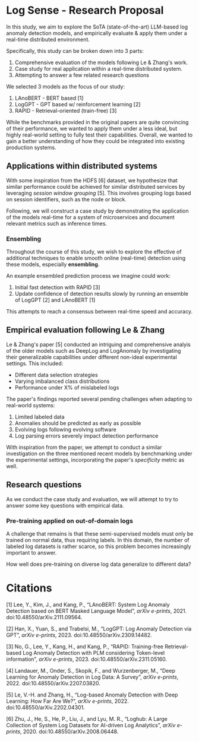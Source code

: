 # Log Sense - Research Proposal

In this study, we aim to explore the SoTA (state-of-the-art) LLM-based log anomaly detection models, and empirically evaluate & apply them under a real-time distributed environment.

Specifically, this study can be broken down into 3 parts:
1. Comprehensive evaluation of the models following Le & Zhang's work.
2. Case study for real application within a real-time distributed system.
3. Attempting to answer a few related research questions

We selected 3 models as the focus of our study:

1. LAnoBERT - BERT based [1]
2. LogGPT - GPT based w/ reinforcement learning [2]
3. RAPID - Retrieval-oriented (train-free) [3]

While the benchmarks provided in the original papers are quite convincing of their performance, we wanted to apply them under a less ideal, but highly real-world setting to fully test their capabilities. Overall, we wanted to gain a better understanding of how they could be integrated into existing production systems.

## Applications within distributed systems

With some inspiration from the HDFS [6] dataset, we hypothesize that similar performance could be achieved for similar distributed services by leveraging *session window grouping* [5]. This involves grouping logs based on session identifiers, such as the node or block. 

Following, we will construct a case study by demonstrating the application of the models real-time for a system of microservices and document relevant metrics such as inference times.

### Ensembling

Throughout the course of this study, we wish to explore the effective of additional techniques to enable smooth online (real-time) detection using these models, especially **ensembling**.

An example ensembled prediction process we imagine could work:

1. Initial fast detection with RAPID [3]
2. Update confidence of detection results slowly by running an ensemble of LogGPT [2] and LAnoBERT [1]

This attempts to reach a consensus between real-time speed and accuracy. 

## Empirical evaluation following Le & Zhang

Le & Zhang's paper [5] conducted an intriguing and comprehensive analyis of the older models such as DeepLog and LogAnomaly by investigating their generalizable capabilities under different non-ideal experimental settings. This included:
- Different data selection strategies
- Varying imbalanced class distributions
- Performance under X% of mislabeled logs

The paper's findings reported several pending challenges when adapting to real-world systems:
1. Limited labeled data 
2. Anomalies should be predicted as early as possible
3. Evolving logs following evolving software
4. Log parsing errors severely impact detection performance

With inspiration from the paper, we attempt to conduct a similar investigation on the three mentioned recent models by benchmarking under the experimental settings, incorporating the paper's *specificity* metric as well.

## Research questions

As we conduct the case study and evaluation, we will attempt to try to answer some key questions with empirical data.

### Pre-training applied on out-of-domain logs

A challenge that remains is that these semi-supervised models must only be trained on normal data, thus requiring labels. In this domain, the number of labeled log datasets is rather scarce, so this problem becomes increasingly important to answer. 

How well does pre-training on diverse log data generalize to different data? 

# Citations

[1] Lee, Y., Kim, J., and Kang, P., “LAnoBERT: System Log Anomaly Detection based on BERT Masked Language Model”, <i>arXiv e-prints</i>, 2021. doi:10.48550/arXiv.2111.09564.

[2] Han, X., Yuan, S., and Trabelsi, M., “LogGPT: Log Anomaly Detection via GPT”, <i>arXiv e-prints</i>, 2023. doi:10.48550/arXiv.2309.14482.

[3] No, G., Lee, Y., Kang, H., and Kang, P., “RAPID: Training-free Retrieval-based Log Anomaly Detection with PLM considering Token-level information”, <i>arXiv e-prints</i>, 2023. doi:10.48550/arXiv.2311.05160.

[4] Landauer, M., Onder, S., Skopik, F., and Wurzenberger, M., “Deep Learning for Anomaly Detection in Log Data: A Survey”, <i>arXiv e-prints</i>, 2022. doi:10.48550/arXiv.2207.03820.

[5] Le, V.-H. and Zhang, H., “Log-based Anomaly Detection with Deep Learning: How Far Are We?”, <i>arXiv e-prints</i>, 2022. doi:10.48550/arXiv.2202.04301.

[6] Zhu, J., He, S., He, P., Liu, J., and Lyu, M. R., “Loghub: A Large Collection of System Log Datasets for AI-driven Log Analytics”, <i>arXiv e-prints</i>, 2020. doi:10.48550/arXiv.2008.06448.